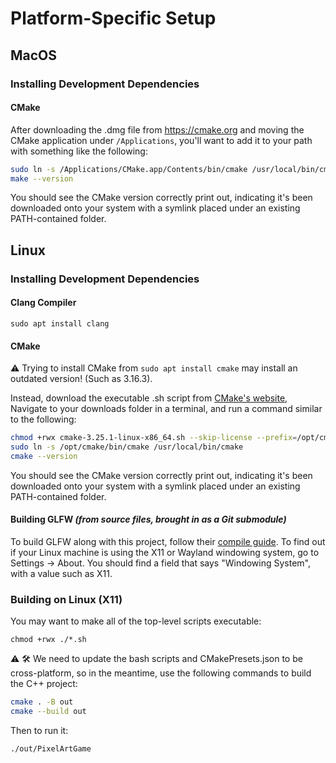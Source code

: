 # Platform-Specific Setup
## MacOS
### Installing Development Dependencies
#### CMake
After downloading the .dmg file from https://cmake.org and moving the CMake application under `/Applications`, you'll want to add it to your path with something like the following:

```sh
sudo ln -s /Applications/CMake.app/Contents/bin/cmake /usr/local/bin/cmake
make --version
```

You should see the CMake version correctly print out, indicating it's been downloaded onto your system with a symlink placed under an existing PATH-contained folder.

## Linux
### Installing Development Dependencies
#### Clang Compiler
`sudo apt install clang`

#### CMake
:warning: Trying to install CMake from `sudo apt install cmake` may install an outdated version! (Such as 3.16.3).

Instead, download the executable .sh script from [CMake's website](https://cmake.org),
Navigate to your downloads folder in a terminal, and run a command similar to the following:

```sh
chmod +rwx cmake-3.25.1-linux-x86_64.sh --skip-license --prefix=/opt/cmake
sudo ln -s /opt/cmake/bin/cmake /usr/local/bin/cmake
cmake --version
```

You should see the CMake version correctly print out, indicating it's been downloaded onto your system with a symlink placed under an existing PATH-contained folder.

#### Building GLFW _(from source files, brought in as a Git submodule)_
To build GLFW along with this project, follow their [compile guide](https://www.glfw.org/docs/latest/compile_guide.html). To find out if your Linux machine is using the X11 or Wayland windowing system, go to Settings -> About. You should find a field that says "Windowing System", with a value such as X11.


### Building on Linux (X11)
You may want to make all of the top-level scripts executable:

`chmod +rwx ./*.sh`

:warning: :hammer_and_wrench: We need to update the bash scripts and CMakePresets.json to be cross-platform, so in the meantime, use the following commands to build the C++ project:

```sh
cmake . -B out
cmake --build out
```

Then to run it:
```sh
./out/PixelArtGame
```
